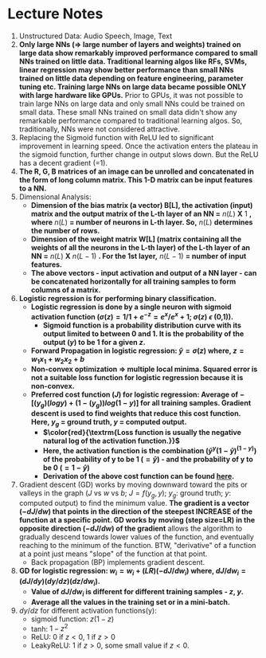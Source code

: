 # Lecture Notes
1. Unstructured Data: Audio Speech, Image, Text
2. **Only large NNs (=> large number of layers and weights) trained on large data show remarkably improved performance compared to small NNs trained on little data. Traditional learning algos like RFs, SVMs, linear regression may show better performance than small NNs trained on little data depending on feature engineering, parameter tuning etc. Training large NNs on large data became possible ONLY with large hardware like GPUs.** Prior to GPUs, it was not possible to train large NNs on large data and only small NNs could be trained on small data. These small NNs trained on small data didn't show any remarkable performance compared to traditional learning algos. So, traditionally, NNs were not considered attractive.
3.  Replacing the Sigmoid function with ReLU led to significant improvement in learning speed. Once the activation enters the plateau in the sigmoid function, further change in output slows down. But the ReLU has a decent gradient (=1).
4. **The R, G, B matrices of an image can be unrolled and concatenated in the form of long column matrix. This 1-D matrix can be input features to a NN.**
5. Dimensional Analysis:
      - **Dimension of the bias matrix (a vector) B[L], the activation (input) matrix and the output matrix of the L-th layer of an NN =** $n(L)$ **X** $1$ **, where** $n(L)$ **= number of neurons in L-th layer. So,** $n(L)$ **determines the number of rows.**
      - **Dimension of the weight matrix W[L] (matrix containing all the weights of all the neurons in the L-th layer) of the L-th layer of an NN =** $n(L)$ **X** $n(L-1)$ **. For the 1st layer,** $n(L-1)$ **= number of input features.**
      - **The above vectors - input activation and output of a NN layer - can be concatenated horizontally for all training samples to form columns of a matrix.**
6.  **Logistic regression is for performing binary classification.** 
    - **Logistic regression is done by a single neuron with sigmoid activation function ($\sigma(z)=1/1+e^{-z}=e^x/e^x+1$; $\sigma(z)$ $\epsilon$ (0,1)).**
      - **Sigmoid function is a probability distribution curve with its output limited to between 0 and 1. It is the probability of the output ($y$) to be 1 for a given $z$.** 
    - **Forward Propagation in logistic regression: $\hat{y}=\sigma(z)$ where, $z=w_1x_1+w_2x_2+b$**
    - **Non-convex optimization => multiple local minima. Squared error is not a suitable loss function for logistic regression because it is non-convex.**
    - **Preferred cost function ($J$) for logistic regression: Average of $-[(y_g)(log y)+(1-(y_g))log(1-y)]$ for all training samples. Gradient descent is used to find weights that reduce this cost function.  Here, $y_g$ = ground truth, $y$ = computed output.**
        - **$\color{red}{\textrm{Loss function is usually the negative natural log of the activation function.}}$**
        - **Here, the activation function is the combination ($\hat{y}^y(1-\hat{y})^{(1-y)}$) of the probability of y to be 1 ($=\hat{y}$) - and the probability of y to be 0 ($=1-\hat{y}$)**
        - **Derivation of the above cost function can be found [here](https://www.youtube.com/watch?v=k_S5fnKjO-4&list=PLkDaE6sCZn6Ec-XTbcX1uRg2_u4xOEky0&index=24&ab_channel=DeepLearningAI).**
7. Gradient descent (GD) works by moving downward toward the pits or valleys in the graph ($J$ vs $w$ vs $b$; $J = f(y_g, y)$; $y_g$: ground truth; $y$: computed output) to find the minimum value.  **The gradient is a vector ($-dJ/dw$) that points in the direction of the steepest INCREASE of the function at a specific point. GD works by moving (step size=LR) in the opposite direction ($-dJ/dw$) of the gradient** allows the algorithm to gradually descend towards lower values of the function, and eventually reaching to the minimum of the function. BTW, "derivative" of a function at a point just means "slope" of the function at that point.
    - Back propagation (BP) implements gradient descent.
9. **GD for logistic regression: $w_i=w_i + (LR)(-dJ/dw_i)$ where, $dJ/dw_i = (dJ/dy)(dy/dz)(dz/dw_i)$.**
    - **Value of $dJ/dw_i$ is different for different training samples - $z$, $y$.**
    - **Average all the values in the training set or in a mini-batch.**
10. $dy/dz$ for different activation functions(y):
    - sigmoid function: $z(1-z)$
    - tanh: $1-z^2$
    - ReLU: $0$ if $z<0$, $1$ if $z>0$
    - LeakyReLU: $1$ if $z>0$, some small value if $z<0$.
